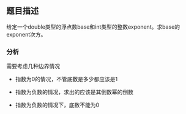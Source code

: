 ## 题目描述

给定一个double类型的浮点数base和int类型的整数exponent。求base的exponent次方。


### 分析

需要考虑几种边界情况

- 指数为0的情况，不管底数是多少都应该是1

- 指数为负数的情况，求出的应该是其倒数幂的倒数

- 指数为负数的情况下，底数不能为0